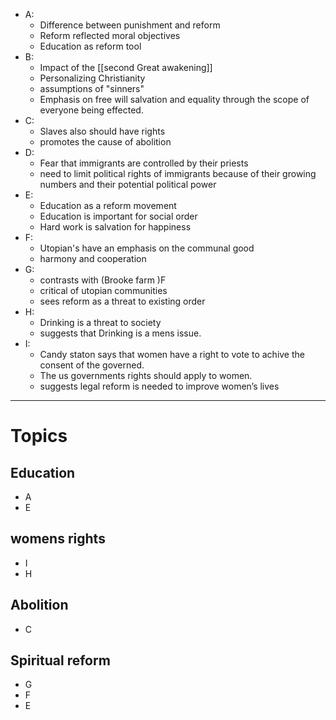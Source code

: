 - A:
	- Difference between punishment and reform 
	- Reform reflected moral objectives 
	- Education as reform tool
- B:
	- Impact of the [[second Great awakening]]
	- Personalizing Christianity
	- assumptions of "sinners"
	- Emphasis on free will salvation and equality through the scope of everyone being effected.
- C: 
	- Slaves also should have rights
	- promotes the cause of abolition
- D:
	- Fear that immigrants are controlled by their priests 
	- need to limit political rights of immigrants because of their growing numbers and their potential political power
- E:
	- Education as a reform movement
	- Education is important for social order
	- Hard work is salvation for happiness
- F:
	- Utopian's have an emphasis on the communal good
	- harmony and cooperation
- G:
	- contrasts with (Brooke farm )F
	- critical of utopian communities 
	- sees reform as a threat to existing order
- H: 
	- Drinking is a threat to society 
	- suggests that Drinking is a mens issue.
- I:
	- Candy staton says that women have a right to vote to achive the consent of the governed.
	- The us governments rights should apply to women.
	- suggests legal reform is needed to improve women’s lives

---
# Topics

## Education
- A
- E
## womens rights
- I
- H

## Abolition
- C
## Spiritual reform 
- G
- F
- E

